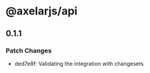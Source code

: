 # @axelarjs/api

## 0.1.1

### Patch Changes

- ded7e8f: Validating the integration with changesets

